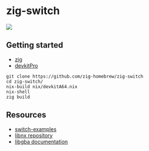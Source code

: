 # zig-switch

![](screenshot.webp)

## Getting started

- [zig](https://ziglang.org/download/)
- [devkitPro](https://devkitpro.org/wiki/Getting_Started)

```
git clone https://github.com/zig-homebrew/zig-switch
cd zig-switch/
nix-build nix/devkitA64.nix
nix-shell
zig build
```

## Resources

- [switch-examples](https://github.com/switchbrew/switch-examples)
- [libnx repository](https://github.com/switchbrew/libnx)
- [libgba documentation](https://switchbrew.github.io/libnx/files.html)
